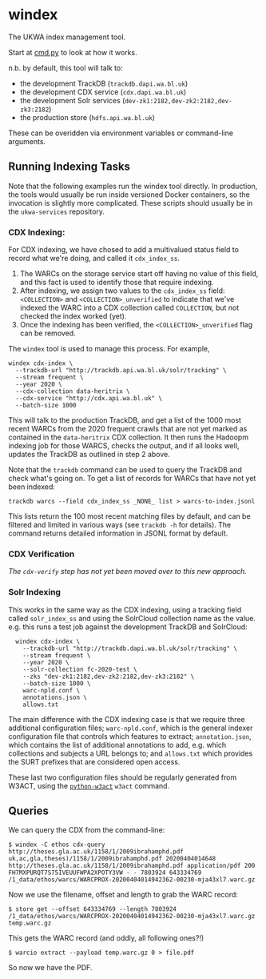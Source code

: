 windex
=======

The UKWA index management tool.

Start at [cmd.py](./cmd.py) to look at how it works.

n.b. by default, this tool will talk to:

- the development TrackDB (`trackdb.dapi.wa.bl.uk`)
- the development CDX service (`cdx.dapi.wa.bl.uk`) 
- the development Solr services (`dev-zk1:2182,dev-zk2:2182,dev-zk3:2182`)
- the production store (`hdfs.api.wa.bl.uk`)

These can be overidden via environment variables or command-line arguments.


## Running Indexing Tasks

Note that the following examples run the windex tool directly.  In production, the tools would usually be run inside versioned Docker containers, so the invocation is slightly more complicated. These scripts should usually be in the `ukwa-services` repository.


### CDX Indexing:

For CDX indexing, we have chosed to add a multivalued status field to record what we're doing, and called it `cdx_index_ss`. 

1. The WARCs on the storage service start off having no value of this field, and this fact is used to identify those that require indexing. 
2. After indexing, we assign two values to the `cdx_index_ss` field: `<COLLECTION>` and `<COLLECTION>_unverified` to indicate that we've indexed the WARC into a CDX collection called `COLLECTION`, but not checked the index worked (yet). 
3. Once the indexing has been verified, the `<COLLECTION>_unverified` flag can be removed.


The `windex` tool is used to manage this process. For example,

```
windex cdx-index \
  --trackdb-url "http://trackdb.api.wa.bl.uk/solr/tracking" \
  --stream frequent \
  --year 2020 \
  --cdx-collection data-heritrix \
  --cdx-service "http://cdx.api.wa.bl.uk" \
  --batch-size 1000
```

This will talk to the production TrackDB, and get a list of the 1000 most recent WARCs from the 2020 frequent crawls that are not yet marked as contained in the `data-heritrix` CDX collection.  It then runs the Hadoopm indexing job for those WARCS, checks the output, and if all looks well, updates the TrackDB as outlined in step 2 above.

Note that the `trackdb` command can be used to query the TrackDB and check what's going on. To get a list of records for WARCs that have not yet been indexed:

    trackdb warcs --field cdx_index_ss _NONE_ list > warcs-to-index.jsonl

This lists return the 100 most recent matching files by default, and can be filtered and limited in various ways (see `trackdb -h` for details). The command returns detailed information in JSONL format by default.


### CDX Verification

_The `cdx-verify` step has not yet been moved over to this new approach._

### Solr Indexing

This works in the same way as the CDX indexing, using a tracking field called `solr_index_ss` and using the SolrCloud collection name as the value. e.g. this runs a test job against the development TrackDB and SolrCloud:

```
  windex cdx-index \
    --trackdb-url "http://trackdb.dapi.wa.bl.uk/solr/tracking" \
    --stream frequent \
    --year 2020 \
    --solr-collection fc-2020-test \
    --zks "dev-zk1:2182,dev-zk2:2182,dev-zk3:2182" \
    --batch-size 1000 \
    warc-npld.conf \
    annotations.json \
    allows.txt
```

The main difference with the CDX indexing case is that we require three additional configuration files; `warc-npld.conf`, which is the general indexer configuration file that controls which features to extract; `annotation.json`, which contains the list of additional annotations to add, e.g. which collections and subjects a URL belongs to; and `allows.txt` which provides the SURT prefixes that are considered open access.

These last two configuration files should be regularly generated from W3ACT, using the [`python-w3act`](https://github.com/ukwa/python-w3act) `w3act` command.

## Queries

We can query the CDX from the command-line:

```
$ windex -C ethos cdx-query http://theses.gla.ac.uk/1158/1/2009ibrahamphd.pdf
uk,ac,gla,theses)/1158/1/2009ibrahamphd.pdf 20200404014648 http://theses.gla.ac.uk/1158/1/2009ibrahamphd.pdf application/pdf 200 FH7MXPURQT7S75IVEUUFWPA2XPOTY3VW - - 7803924 643334769 /1_data/ethos/warcs/WARCPROX-20200404014942362-00230-mja43xl7.warc.gz
```

Now we use the filename, offset and length to grab the WARC record:

```
$ store get --offset 643334769 --length 7803924 /1_data/ethos/warcs/WARCPROX-20200404014942362-00230-mja43xl7.warc.gz temp.warc.gz
```

This gets the WARC record (and oddly, all following ones?!)

```
$ warcio extract --payload temp.warc.gz 0 > file.pdf
```

So now we have the PDF.
